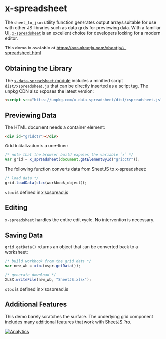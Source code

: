 # x-spreadsheet

The `sheet_to_json` utility function generates output arrays suitable for use
with other JS libraries such as data grids for previewing data.  With a familiar
UI, [`x-spreadsheet`](https://myliang.github.io/x-spreadsheet/) is an excellent
choice for developers looking for a modern editor.

This demo is available at <https://oss.sheetjs.com/sheetjs/x-spreadsheet.html>

## Obtaining the Library

The [`x-data-spreadsheet` module](http://npm.im/x-data-spreadsheet) includes a
minified script `dist/xspreadsheet.js` that can be directly inserted as a script
tag.  The unpkg CDN also exposes the latest version:

```html
<script src="https://unpkg.com/x-data-spreadsheet/dist/xspreadsheet.js"></script>
```

## Previewing Data

The HTML document needs a container element:

```html
<div id="gridctr"></div>
```

Grid initialization is a one-liner:

```js
/* note that the browser build exposes the variable `x` */
var grid = x_spreadsheet(document.getElementById("gridctr"));
```

The following function converts data from SheetJS to x-spreadsheet:

```js
/* load data */
grid.loadData(stox(workbook_object));
```

`stox` is defined in [xlsxspread.js](./xlsxspread.js)

## Editing

`x-spreadsheet` handles the entire edit cycle. No intervention is necessary.

## Saving Data

`grid.getData()` returns an object that can be converted back to a worksheet:

```js
/* build workbook from the grid data */
var new_wb = xtos(xspr.getData());

/* generate download */
XLSX.writeFile(new_wb, "SheetJS.xlsx");
```

`stox` is defined in [xlsxspread.js](./xlsxspread.js)

## Additional Features

This demo barely scratches the surface.  The underlying grid component includes
many additional features that work with [SheetJS Pro](https://sheetjs.com/pro).

[![Analytics](https://ga-beacon.appspot.com/UA-36810333-1/SheetJS/js-xlsx?pixel)](https://github.com/SheetJS/js-xlsx)
